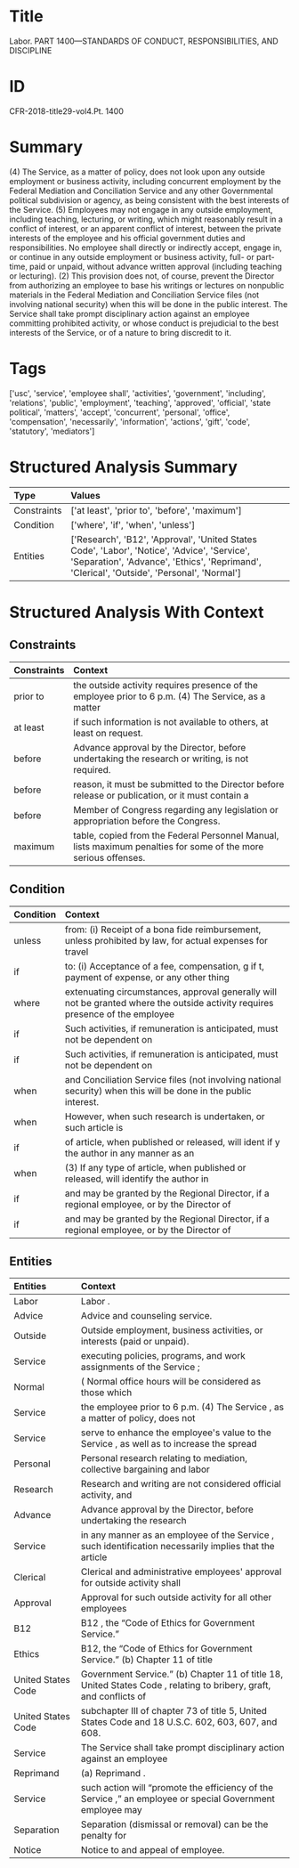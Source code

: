 # Title

 Labor. PART 1400—STANDARDS OF CONDUCT, RESPONSIBILITIES, AND DISCIPLINE


# ID

 CFR-2018-title29-vol4.Pt. 1400


# Summary

(4) The Service, as a matter of policy, does not look upon any outside employment or business activity, including concurrent employment by the Federal Mediation and Conciliation Service and any other Governmental political subdivision or agency, as being consistent with the best interests of the Service.
(5) Employees may not engage in any outside employment, including teaching, lecturing, or writing, which might reasonably result in a conflict of interest, or an apparent conflict of interest, between the private interests of the employee and his official government duties and responsibilities.
No employee shall directly or indirectly accept, engage in, or continue in any outside employment or business activity, full- or part-time, paid or unpaid, without advance written approval (including teaching or lecturing).
(2) This provision does not, of course, prevent the Director from authorizing an employee to base his writings or lectures on nonpublic materials in the Federal Mediation and Conciliation Service files (not involving national security) when this will be done in the public interest.
The Service shall take prompt disciplinary action against an employee committing prohibited activity, or whose conduct is prejudicial to the best interests of the Service, or of a nature to bring discredit to it.


# Tags

['usc', 'service', 'employee shall', 'activities', 'government', 'including', 'relations', 'public', 'employment', 'teaching', 'approved', 'official', 'state political', 'matters', 'accept', 'concurrent', 'personal', 'office', 'compensation', 'necessarily', 'information', 'actions', 'gift', 'code', 'statutory', 'mediators']


# Structured Analysis Summary

| Type        | Values                                                                                                                                                                                     |
|:------------|:-------------------------------------------------------------------------------------------------------------------------------------------------------------------------------------------|
| Constraints | ['at least', 'prior to', 'before', 'maximum']                                                                                                                                              |
| Condition   | ['where', 'if', 'when', 'unless']                                                                                                                                                          |
| Entities    | ['Research', 'B12', 'Approval', 'United States Code', 'Labor', 'Notice', 'Advice', 'Service', 'Separation', 'Advance', 'Ethics', 'Reprimand', 'Clerical', 'Outside', 'Personal', 'Normal'] |


# Structured Analysis With Context

 


## Constraints

| Constraints   | Context                                                                                                          |
|:--------------|:-----------------------------------------------------------------------------------------------------------------|
| prior to      | the outside activity requires presence of the employee prior to 6 p.m. (4) The Service, as a matter              |
| at least      | if such information is not available to others, at least  on request.                                            |
| before        | Advance approval by the Director,  before  undertaking the research or writing, is not required.                 |
| before        | reason, it must be submitted to the Director before release or publication, or it must contain a                 |
| before        | Member of Congress regarding any legislation or appropriation before  the Congress.                              |
| maximum       | table, copied from the Federal Personnel Manual, lists maximum  penalties for some of the more serious offenses. |


## Condition

| Condition   | Context                                                                                                                        |
|:------------|:-------------------------------------------------------------------------------------------------------------------------------|
| unless      | from: (i) Receipt of a bona fide reimbursement, unless prohibited by law, for actual expenses for travel                       |
| if          | to: (i) Acceptance of a fee, compensation, g if t, payment of expense, or any other thing                                      |
| where       | extenuating circumstances, approval generally will not be granted where the outside activity requires presence of the employee |
| if          | Such activities,  if remuneration is anticipated, must not be dependent on                                                     |
| if          | Such activities,  if remuneration is anticipated, must not be dependent on                                                     |
| when        | and Conciliation Service files (not involving national security) when  this will be done in the public interest.               |
| when        | However,  when such research is undertaken, or such article is                                                                 |
| if          | of article, when published or released, will ident if y the author in any manner as an                                         |
| when        | (3) If any type of article,  when published or released, will identify the author in                                           |
| if          | and may be granted by the Regional Director, if a regional employee, or by the Director of                                     |
| if          | and may be granted by the Regional Director, if a regional employee, or by the Director of                                     |


## Entities

| Entities           | Context                                                                                                                  |
|:-------------------|:-------------------------------------------------------------------------------------------------------------------------|
| Labor              | Labor .                                                                                                                  |
| Advice             | Advice  and counseling service.                                                                                          |
| Outside            | Outside  employment, business activities, or interests (paid or unpaid).                                                 |
| Service            | executing policies, programs, and work assignments of the Service ;                                                      |
| Normal             | ( Normal office hours will be considered as those which                                                                  |
| Service            | the employee prior to 6 p.m. (4) The Service , as a matter of policy, does not                                           |
| Service            | serve to enhance the employee's value to the Service , as well as to increase the spread                                 |
| Personal           | Personal research relating to mediation, collective bargaining and labor                                                 |
| Research           | Research and writing are not considered official activity, and                                                           |
| Advance            | Advance approval by the Director, before undertaking the research                                                        |
| Service            | in any manner as an employee of the Service , such identification necessarily implies that the article                   |
| Clerical           | Clerical and administrative employees' approval for outside activity shall                                               |
| Approval           | Approval for such outside activity for all other employees                                                               |
| B12                | B12 , the &#8220;Code of Ethics for Government Service.&#8221;                                                           |
| Ethics             | B12, the &#8220;Code of  Ethics for Government Service.&#8221; (b) Chapter 11 of title                                   |
| United States Code | Government Service.&#8221; (b) Chapter 11 of title 18, United States Code , relating to bribery, graft, and conflicts of |
| United States Code | subchapter III of chapter 73 of title 5, United States Code  and 18 U.S.C. 602, 603, 607, and 608.                       |
| Service            | The  Service shall take prompt disciplinary action against an employee                                                   |
| Reprimand          | (a)  Reprimand .                                                                                                         |
| Service            | such action will &#8220;promote the efficiency of the Service ,&#8221; an employee or special Government employee may    |
| Separation         | Separation (dismissal or removal) can be the penalty for                                                                 |
| Notice             | Notice  to and appeal of employee.                                                                                       |



